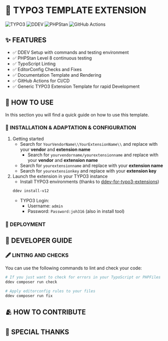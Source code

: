 # 📜 TYPO3 TEMPLATE EXTENSION

![TYPO3](https://img.shields.io/static/v1?style=for-the-badge&message=V12&color=FF8700&logo=TYPO3&logoColor=white&label=TYPO3)
![DDEV](https://img.shields.io/badge/ready-2CA5E0?style=for-the-badge&logo=docker&logoColor=white&label=DDEV)
![PHPStan](http://img.shields.io/badge/PHPStan-777BB4?style=for-the-badge&logo=php&logoColor=white&label=Level%208)
![GitHub Actions](https://img.shields.io/badge/CI/CD-282a2e?style=for-the-badge&logo=githubactions&logoColor=367cfe&label=Github%20Actions)

## ✨ FEATURES

- ✅ DDEV Setup with commands and testing environment
- ✅ PHPStan Level 8 continuous testing
- ✅ TypoScript Linting
- ✅ EditorConfig Checks and Fixes
- ✅ Documentation Template and Rendering
- ✅ GitHub Actions for CI/CD
- ✅ Generic TYPO3 Extension Template for rapid Development

## 🔧 HOW TO USE

In this section you will find a quick guide on how to use this template.

### 🧪 INSTALLATION & ADAPTATION & CONFIGURATION

1. Getting started
   - Search for ``YourVendorName\\YourExtensionName\\`` and replace with your **vendor** and **extension name**
     - Search for ``yourvendorname/yourextensionname`` and replace with your **vendor** and **extension name**
   - Search for ``yourextensionname`` and replace with your **extension name**
   - Search for ``yourextensionkey`` and replace with your **extension key**
2. Launch the extension in your TYPO3 instance
    - Install TYPO3 environments (thanks to [ddev-for-typo3-extensions](https://github.com/a-r-m-i-n/ddev-for-typo3-extensions))
    ```bash
    ddev install-v12
    ```
   - TYPO3 Login:
     - Username: ``admin``
     - Password: ``Password:joh316`` (also in install tool)

### 🚀 DEPLOYMENT

## 🔮 DEVELOPER GUIDE

### 🖋 LINTING AND CHECKS

You can use the following commands to lint and check your code:

```bash
# If you just want to check for errors in your TypoScript or PHPFiles
ddev composer run check

# Apply editorconfig rules to your files
ddev composer run fix
```

## 🫂 HOW TO CONTRIBUTE

## 🧡 SPECIAL THANKS
